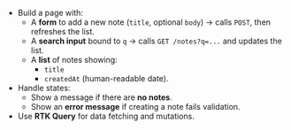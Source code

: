 - Build a page with:
  - A **form** to add a new note (`title`, optional `body`) → calls `POST`, then refreshes the list.
  - A **search input** bound to `q` → calls `GET /notes?q=...` and updates the list.
  - A **list** of notes showing:
    - `title`
    - `createdAt` (human-readable date).
- Handle states:
  - Show a message if there are **no notes**.
  - Show an **error message** if creating a note fails validation.
- Use **RTK Query** for data fetching and mutations.
